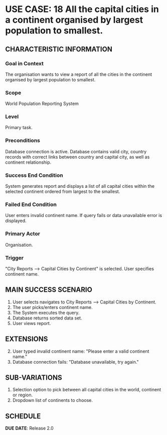 # USE CASE: 18 All the capital cities in a continent organised by largest population to smallest.

## CHARACTERISTIC INFORMATION

### Goal in Context

The organisation wants to view a report of all the cities in the continent organised by largest population to smallest.

### Scope

World Population Reporting System

### Level

Primary task.

### Preconditions

Database connection is active.
Database contains valid city, country records with correct links between country and capital city, as well as continent relationship.

### Success End Condition

System generates report and displays a list of all capital cities within the selected continent ordered from largest to the smallest.

### Failed End Condition

User enters invalid continent name.
If query fails or data unavailable error is displayed.

### Primary Actor

Organisation.

### Trigger

"City Reports --> Capital Cities by Continent" is selected.
User specifies continent name.

## MAIN SUCCESS SCENARIO

1. User selects navigates to City Reports --> Capital Cities by Continent.
2. The user picks/enters continent name.
3. The System executes the query.
4. Database returns sorted data set.
5. User views report.

## EXTENSIONS

2. User typed invalid continent name: "Please enter a valid continent name."
3. Database connection fails: "Database unavailable, try again."

## SUB-VARIATIONS

1. Selection option to pick between all capital cities in the world, continent or region.
2. Dropdown list of continents to choose.

## SCHEDULE

**DUE DATE**: Release 2.0
